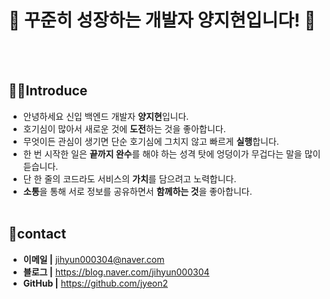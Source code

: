 # 🐣 꾸준히 성장하는 개발자 양지현입니다! 🌱
<br></br>

## 🧚‍♀️Introduce
 - 안녕하세요 신입 백엔드 개발자 **양지현**입니다.</br>
 - 호기심이 많아서 새로운 것에 **도전**하는 것을 좋아합니다.</br>
 - 무엇이든 관심이 생기면 단순 호기심에 그치지 않고 빠르게 **실행**합니다.</br>
 - 한 번 시작한 일은 **끝까지 완수**를 해야 하는 성격 탓에 엉덩이가 무겁다는 말을 많이 듣습니다.</br>
 - 단 한 줄의 코드라도 서비스의 **가치**를 담으려고 노력합니다.</br>
 - **소통**을 통해 서로 정보를 공유하면서 **함께하는 것**을 좋아합니다.</br></br>

## 💫contact
 - **이메일 |** jihyun000304@naver.com
 - **블로그 |** https://blog.naver.com/jihyun000304
 - **GitHub |** https://github.com/jyeon2
 <br></br>
 <br></br>

